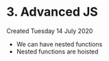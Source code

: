 # 3. Advanced JS
Created Tuesday 14 July 2020


* We can have nested functions
* Nested functions are hoisted



